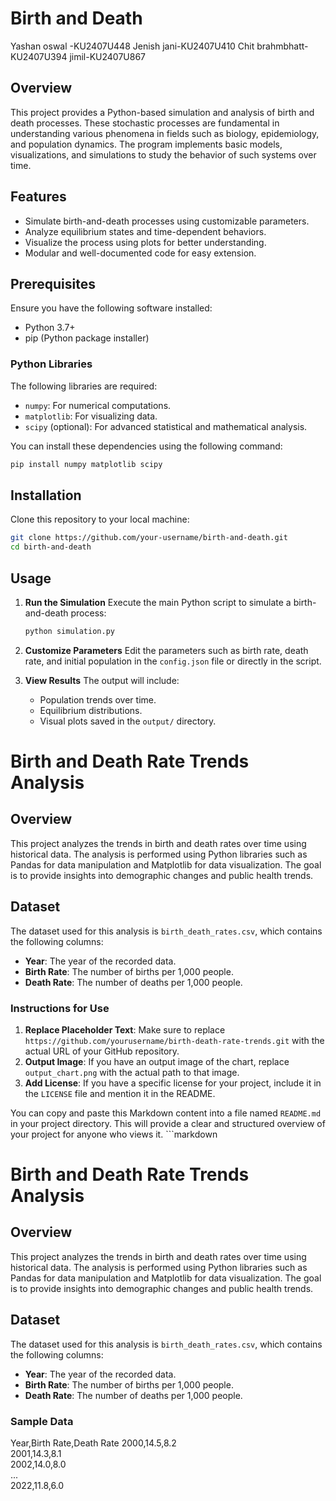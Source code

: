 # Birth and Death
Yashan oswal -KU2407U448
Jenish jani-KU2407U410
Chit brahmbhatt-KU2407U394
jimil-KU2407U867


## Overview
This project provides a Python-based simulation and analysis of birth and death processes. These stochastic processes are fundamental in understanding various phenomena in fields such as biology, epidemiology, and population dynamics. The program implements basic models, visualizations, and simulations to study the behavior of such systems over time.

## Features
- Simulate birth-and-death processes using customizable parameters.
- Analyze equilibrium states and time-dependent behaviors.
- Visualize the process using plots for better understanding.
- Modular and well-documented code for easy extension.

## Prerequisites
Ensure you have the following software installed:
- Python 3.7+
- pip (Python package installer)

### Python Libraries
The following libraries are required:
- `numpy`: For numerical computations.
- `matplotlib`: For visualizing data.
- `scipy` (optional): For advanced statistical and mathematical analysis.

You can install these dependencies using the following command:
```bash
pip install numpy matplotlib scipy
```

## Installation
Clone this repository to your local machine:
```bash
git clone https://github.com/your-username/birth-and-death.git
cd birth-and-death
```

## Usage
1. **Run the Simulation**
   Execute the main Python script to simulate a birth-and-death process:
   ```bash
   python simulation.py
   ```
   
2. **Customize Parameters**
   Edit the parameters such as birth rate, death rate, and initial population in the `config.json` file or directly in the script.

3. **View Results**
   The output will include:
   - Population trends over time.
   - Equilibrium distributions.
   - Visual plots saved in the `output/` directory.

# Birth and Death Rate Trends Analysis

## Overview
This project analyzes the trends in birth and death rates over time using historical data. The analysis is performed using Python libraries such as Pandas for data manipulation and Matplotlib for data visualization. The goal is to provide insights into demographic changes and public health trends.

## Dataset
The dataset used for this analysis is `birth_death_rates.csv`, which contains the following columns:
- **Year**: The year of the recorded data.
- **Birth Rate**: The number of births per 1,000 people.
- **Death Rate**: The number of deaths per 1,000 people.

### Instructions for Use
1. **Replace Placeholder Text**: Make sure to replace `https://github.com/yourusername/birth-death-rate-trends.git` with the actual URL of your GitHub repository.
2. **Output Image**: If you have an output image of the chart, replace `output_chart.png` with the actual path to that image.
3. **Add License**: If you have a specific license for your project, include it in the `LICENSE` file and mention it in the README.

You can copy and paste this Markdown content into a file named `README.md` in your project directory. This will provide a clear and structured overview of your project for anyone who views it. ```markdown
# Birth and Death Rate Trends Analysis

## Overview
This project analyzes the trends in birth and death rates over time using historical data. The analysis is performed using Python libraries such as Pandas for data manipulation and Matplotlib for data visualization. The goal is to provide insights into demographic changes and public health trends.

## Dataset
The dataset used for this analysis is `birth_death_rates.csv`, which contains the following columns:
- **Year**: The year of the recorded data.
- **Birth Rate**: The number of births per 1,000 people.
- **Death Rate**: The number of deaths per 1,000 people.

### Sample Data

Year,Birth Rate,Death Rate
2000,14.5,8.2\
2001,14.3,8.1\
2002,14.0,8.0\
...\
2022,11.8,6.0
